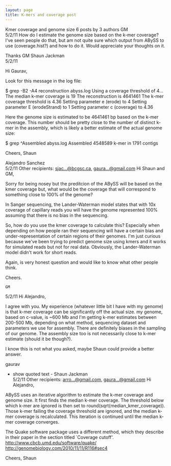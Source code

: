 ```yaml
---
layout: page
title: K-mers and coverage post
---
```


Kmer coverage and genome size
6 posts by 3 authors
	GM 	
5/2/11
How do I estimate the genome size based on the k-mer coverage? I've
seen people do that, but am not quite sure which output from ABySS to
use (coverage.hist?) and how to do it. Would appreciate your thoughts
on it.

Thanks
GM
	Shaun Jackman 	
5/2/11


Hi Gaurav,

Look for this message in the log file:

$ grep -B2 -A4 reconstruction abyss.log
Using a coverage threshold of 4...
The median k-mer coverage is 19
The reconstruction is 4641461
The k-mer coverage threshold is 4.36
Setting parameter e (erode) to 4
Setting parameter E (erodeStrand) to 1
Setting parameter c (coverage) to 4.36

Here the genome size is estimated to be 4641461 bp based on the k-mer
coverage. This number should be pretty close to the number of distinct
k-mer in the assembly, which is likely a better estimate of the actual
genome size:

$ grep ^Assembled abyss.log
Assembled 4548589 k-mer in 1791 contigs

Cheers,
Shaun

Alejandro Sanchez 	
5/2/11
Other recipients: sjac...@bcgsc.ca, gaura...@gmail.com
Hi Shaun and GM,

Sorry for being nosey but the preditcion of the ABySS will be based on
the kmer coverage but, what would be the coverage that will correspond
to something close to 100% of the genome?

In Sanger sequencing, the Lander-Waterman model states that with 10x
coverage of capillary reads you will have the genome represented 100%
assuming that there is no bias in the sequencing.

So, how do you use the kmer coverage to calculate this? Especially
when depending on how people ran their sequencing will have a certain
bias and under-representation of certain regions of their genomes. I'm
just curious because we've been trying to predict genome size using
kmers and it works for simulated reads but not for real data.
Obviously, the Lander-Waterman model didn't work for short reads.

Again, is very honest question and would like to know what other people think.

Cheers.

 	GM 	
5/2/11
Hi Alejandro,

I agree with you. My experience (whatever little bit I have with my
genome) is that k-mer coverage can be significantly off the actual
size. my genome, based on c-value, is ~600 Mb and I'm getting k-mer
estimates between 200-500 Mb, depending on what method, sequencing
dataset and parameters we use for assembly. There are definitely
biases in the sampling of our genome. The assembly size too is not
necessarily close to k-mer estimate (should it be though?).

I know this is not what you asked, maybe Shaun could provide a better
answer.

gaurav
- show quoted text -
	Shaun Jackman 	
5/2/11
Other recipients: arro...@gmail.com, gaura...@gmail.com
Hi Alejandro,

ABySS uses an iterative algorithm to estimate the k-mer coverage and
genome size. It first finds the median k-mer coverage. The threshold
below which k-mer are ignored is then set to
round(sqrt(median_kmer_coverage)). Those k-mer failing the coverage
threshold are ignored, and the median k-mer coverage is recalculated.
This iteration is continued until the median k-mer coverage converges.

The Quake software package uses a different method, which they describe
in their paper in the section titled `Coverage cutoff'.
http://www.cbcb.umd.edu/software/quake/
http://genomebiology.com/2010/11/11/R116#sec4

Cheers,
Shaun